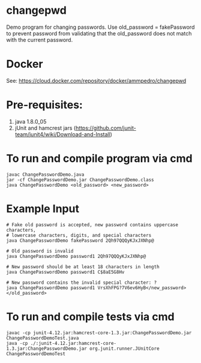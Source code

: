 # changepwd
Demo program for changing passwords. Use old_password = fakePassword to prevent password from validating that the old_password does not match with the current password.

# Docker
See: https://cloud.docker.com/repository/docker/ammpedro/changepwd

# Pre-requisites:
1. java 1.8.0_05
2. jUnit and hamcrest jars (https://github.com/junit-team/junit4/wiki/Download-and-Install)


# To run and compile program via cmd
```
javac ChangePasswordDemo.java
jar -cf ChangePasswordDemo.jar ChangePasswordDemo.class
java ChangePasswordDemo <old_password> <new_password>
```

# Example Input
```
# Fake old password is accepted, new password contains uppercase characters, 
# lowercase characters, digits, and special characters
java ChangePasswordDemo fakePassword 2Qh97QQQyKJxJXNhp@

# Old password is invalid
java ChangePasswordDemo password1 2Qh97QQQyKJxJXNhp@

# New password should be at least 18 characters in length
java ChangePasswordDemo password1 C$8aE5G8Hv

# New password contains the invalid special character: ?
java ChangePasswordDemo password1 VrsXhFPG?7V6ev6HyB</new_password></old_password>
```

# To run and compile tests via cmd
```
javac -cp junit-4.12.jar:hamcrest-core-1.3.jar:ChangePasswordDemo.jar ChangePasswordDemoTest.java
java -cp ./:junit-4.12.jar:hamcrest-core-1.3.jar:ChangePasswordDemo.jar org.junit.runner.JUnitCore ChangePasswordDemoTest
```
